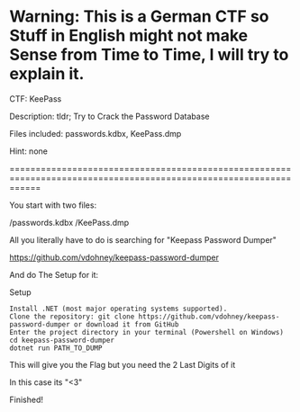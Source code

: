 Warning: This is a German CTF so Stuff in English might not make Sense from Time to Time, I will try to explain it.
===================================================================================================================


CTF: KeePass

Description: tldr; Try to Crack the Password Database

Files included: passwords.kdbx, KeePass.dmp

Hint: none

==================================================================================================================

You start with two files:

/passwords.kdbx
/KeePass.dmp

All you literally have to do is searching for "Keepass Password Dumper" 

https://github.com/vdohney/keepass-password-dumper

And do The Setup for it:

Setup

    Install .NET (most major operating systems supported).
    Clone the repository: git clone https://github.com/vdohney/keepass-password-dumper or download it from GitHub
    Enter the project directory in your terminal (Powershell on Windows) cd keepass-password-dumper
    dotnet run PATH_TO_DUMP

This will give you the Flag but you need the 2 Last Digits of it

In this case its "<3"

Finished! 
